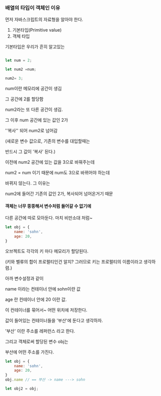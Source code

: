 

### 배열의 타입이 객체인 이유



먼저 자바스크립트의 자료형을 알아야 한다.

1. 기본타입(Primitive value)
2. 객체 타입



기본타입은 우리가 흔히 알고있는 

``` js

let num = 2;

let num2 =num;

num2= 3;
```



num이란 메모리에 공간이 생김

그 공간에 2를 할당함



num2라는 또 다른 공간이 생김.

그 이후 num 공간에 있는 값인 2가

''복사'' 되어 num2로 넘어감

(새로운 변수 값으로, 기존의 변수를 대입할때는 

반드시 그 값이 '복사' 된다.)



이전에 num2 공간에 있는 값을 3으로 바꿔주는데

num2 = num 이기 때문에 num도 3으로 바뀌어야 하는데

바뀌지 않는다. 그 이유는

num2에 들어간 기존의 값인 2가, 복사되어 넘어온거기 때문





#### 객체는 너무 뚱뚱해서 변수처럼 들어갈 수 없기에

다른 공간에 따로 모아둔다. 마치 비만소대 처럼~

```js
let obj = {
    name: 'sohn',
    age: 20,
}
```



오브젝트도 각각의 키 마다 메모리가 할당된다.

(키와 벨류의 합이 프로펄티인건 알지? 그러므로 키는 프로펄티의 이름이라고 생각하렴.)

아까 변수설정과 같이

name 이라는 컨테이너 안에 sohn이란 값

age 란 컨테이너 안에 20 이란 값.



이 컨테이너를 묶어서~ 어떤 위치에 저장한다.

값이 들어있는 컨테이너들을 '부산'에 둔다고 생각하자.

'부산' 이란 주소를 레퍼런스 라고 한다.



그리고 객체로써 할당된 변수 obj는

부산에 어떤 주소를 가진다.





```js
let obj = {
    name: 'sohn',
    age: 20,
}
obj.name // == 부산 -> name ---> sohn

let obj2 = obj;
```

















